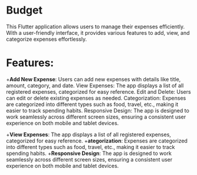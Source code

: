 # Budget
 This Flutter application allows users to manage their expenses efficiently. With a user-friendly interface, it provides various features to add, view, and categorize expenses effortlessly.

# Features:

+**Add New Expense**: Users can add new expenses with details like title, amount, category, and date.
    View Expenses: The app displays a list of all registered expenses, categorized for easy reference.
    Edit and Delete: Users can edit or delete existing expenses as needed.
    Categorization: Expenses are categorized into different types such as food, travel, etc., making it easier to track spending habits.
    Responsive Design: The app is designed to work seamlessly across different screen sizes, ensuring a consistent user experience on both mobile and tablet devices.

+**View Expenses**: The app displays a list of all registered expenses, categorized for easy reference.
+**ategorization**: Expenses are categorized into different types such as food, travel, etc., making it easier to track spending habits.
+**Responsive Design**: The app is designed to work seamlessly across different screen sizes, ensuring a consistent user experience on both mobile and tablet devices.
